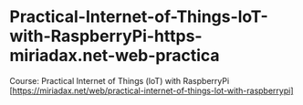 # Practical-Internet-of-Things-loT-with-RaspberryPi-https-miriadax.net-web-practica
Course: Practical Internet of Things (loT) with RaspberryPi  [https://miriadax.net/web/practical-internet-of-things-lot-with-raspberrypi]

